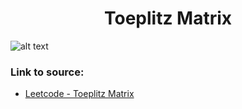 <h1 align="center">Toeplitz Matrix</h1>

![alt text](https://images2.imgbox.com/ce/bd/01IQWhJA_o.png?raw=true)

### Link to source: 
- <a href="https://leetcode.com/problems/toeplitz-matrix/">Leetcode - Toeplitz Matrix</a>
